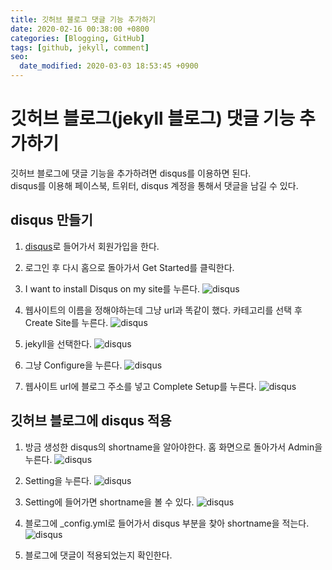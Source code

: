 ```yaml
---
title: 깃허브 블로그 댓글 기능 추가하기
date: 2020-02-16 00:38:00 +0800
categories: [Blogging, GitHub]
tags: [github, jekyll, comment]
seo:
  date_modified: 2020-03-03 18:53:45 +0900
---
```


# 깃허브 블로그(jekyll 블로그) 댓글 기능 추가하기  
깃허브 블로그에 댓글 기능을 추가하려면 disqus를 이용하면 된다.  
disqus를 이용해 페이스북, 트위터, disqus 계정을 통해서 댓글을 남길 수 있다.


## disqus 만들기
1. [disqus](https://disqus.com/)로 들어가서 회원가입을 한다.  


2. 로그인 후 다시 홈으로 돌아가서 Get Started를 클릭한다.   
   

3. I want to install Disqus on my site를 누른다.  ![disqus](/assets/img/postImg/d1.JPG )  


4. 웹사이트의 이름을 정해야하는데 그냥 url과 똑같이 했다.  카테고리를 선택 후 Create Site를 누른다.  ![disqus](/assets/img/postImg/d2.JPG )  


5. jekyll을 선택한다.  ![disqus](/assets/img/postImg/d4.JPG )  


6. 그냥 Configure을 누른다.  ![disqus](/assets/img/postImg/d5.JPG )  


7. 웹사이트 url에 블로그 주소를 넣고 Complete Setup를 누른다.  ![disqus](/assets/img/postImg/d6.JPG )  



  
  
  
## 깃허브 블로그에 disqus 적용
1. 방금 생성한 disqus의 shortname을 알아야한다. 홈 화면으로 돌아가서 Admin을 누른다.  ![disqus](/assets/img/postImg/d7.JPG )  


2. Setting을 누른다.  ![disqus](/assets/img/postImg/d8.JPG )  


3. Setting에 들어가면 shortname을 볼 수 있다.  ![disqus](/assets/img/postImg/d9.JPG )  


4. 블로그에 _config.yml로 들어가서 disqus 부분을 찾아 shortname을 적는다.  ![disqus](/assets/img/postImg/d10.JPG )


5. 블로그에 댓글이 적용되었는지 확인한다.  